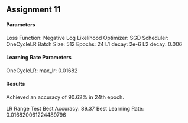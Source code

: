 ## Assignment 11

#### Parameters
Loss Function: Negative Log Likelihood
Optimizer: SGD
Scheduler: OneCycleLR
Batch Size: 512
Epochs: 24
L1 decay: 2e-6
L2 decay: 0.006

#### Learning Rate Parameters
OneCycleLR:
max_lr: 0.01682

#### Results
Achieved an accuracy of 90.62% in 24th epoch.

LR Range Test
Best Accuracy: 89.37
Best Learning Rate: 0.016820061224489796
